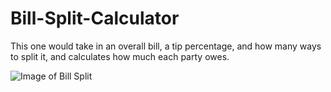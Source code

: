 # Bill-Split-Calculator
This one would take in an overall bill, a tip percentage, and how many ways to split it, and calculates how much each party owes.

![Image of Bill Split](https://encrypted-tbn0.gstatic.com/images?q=tbn:ANd9GcQ7E_63oxYLuGHw-_9O4lrtyPk6_kOGOIZbDWx7ESlEjKSNmdlL)
